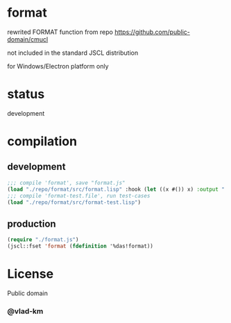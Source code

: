 #  format


rewrited FORMAT function from repo  https://github.com/public-domain/cmucl

not included in the standard JSCL distribution

for Windows/Electron platform only

# status

development

 
# compilation

## development

```lisp
;;; compile 'format', save "format.js"
(load "./repo/format/src/format.lisp" :hook (let ((x #()) x) :output "./format.js") ;; compile 'format', save "format.js"
;;; compile 'format-test.file', run test-cases
(load "./repo/format/src/format-test.lisp")
```
## production

```lisp
(require "./format.js")
(jscl::fset 'format (fdefinition '%das!format))
```

# License

Public domain


### @vlad-km
   

